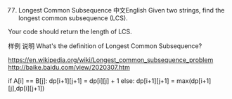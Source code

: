 77. Longest Common Subsequence
中文English
Given two strings, find the longest common subsequence (LCS).

Your code should return the length of LCS.

样例
说明
What's the definition of Longest Common Subsequence?

https://en.wikipedia.org/wiki/Longest_common_subsequence_problem
http://baike.baidu.com/view/2020307.htm



if A[i] == B[j]:
   dp[i+1][j+1] = dp[i][j] + 1
else:
  dp[i+1][j+1] = max(dp[i+1][j],dp[i][j+1])
